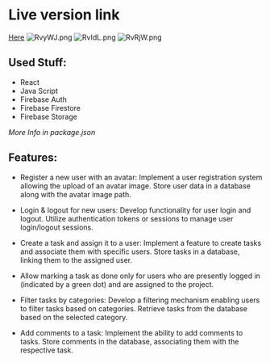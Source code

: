 
# Live version link
[Here](https://managementsite-c1e80.web.app)
![RvyWJ.png](https://picr.eu/images/2023/12/06/RvyWJ.png)
![RvIdL.png](https://picr.eu/images/2023/12/06/RvIdL.png)
![RvRjW.png](https://picr.eu/images/2023/12/06/RvRjW.png)
## Used Stuff: 
- React
- Java Script
- Firebase Auth
- Firebase Firestore
- Firebase Storage

 <i> More Info in package.json</i>

## Features: 

- Register a new user with an avatar:
        Implement a user registration system allowing the upload of an avatar image.
        Store user data in a database along with the avatar image path.

- Login & logout for new users:
        Develop functionality for user login and logout.
        Utilize authentication tokens or sessions to manage user login/logout sessions.

- Create a task and assign it to a user:
        Implement a feature to create tasks and associate them with specific users.
        Store tasks in a database, linking them to the assigned user.

- Allow marking a task as done only for users who are presently logged in (indicated by a green dot) and are assigned to the project.

- Filter tasks by categories:
        Develop a filtering mechanism enabling users to filter tasks based on categories.
        Retrieve tasks from the database based on the selected category.

- Add comments to a task:
        Implement the ability to add comments to tasks.
        Store comments in the database, associating them with the respective task.
